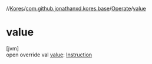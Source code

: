 //[Kores](../../../index.md)/[com.github.jonathanxd.kores.base](../index.md)/[Operate](index.md)/[value](value.md)

# value

[jvm]\
open override val [value](value.md): [Instruction](../../com.github.jonathanxd.kores/-instruction/index.md)
